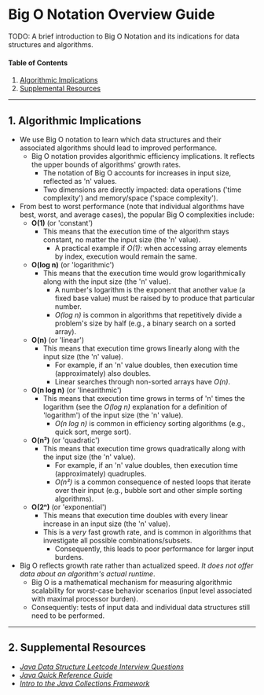 # Big O Notation Overview Guide

TODO: A brief introduction to Big O Notation and its indications for data structures and algorithms.

#### Table of Contents

1. [Algorithmic Implications](#algorithmic)
2. [Supplemental Resources](#supplemental)

<hr />

## 1. <a name="algorithmic">Algorithmic Implications</a>

* We use Big O notation to learn which data structures and their associated algorithms should lead to improved performance. 
  + Big O notation provides algorithmic efficiency implications. It reflects the upper bounds of algorithms' growth rates.
    - The notation of Big O accounts for increases in input size, reflected as 'n' values.
    - Two dimensions are directly impacted: data operations ('time complexity') and memory/space ('space complexity').
* From best to worst performance (note that individual algorithms have best, worst, and average cases), the popular Big O complexities include:
  + **O(1)** (or 'constant')
    - This means that the execution time of the algorithm stays constant, no matter the input size (the 'n' value).
      + A practical example if *O(1)*: when accessing array elements by index, execution would remain the same.
  + **O(log n)** (or 'logarithmic')
    - This means that the execution time would grow logarithmically along with the input size (the 'n' value).
      + A number's logarithm is the exponent that another value (a fixed base value) must be raised by to produce that particular number.
      + *O(log n)* is common in algorithms that repetitively divide a problem's size by half (e.g., a binary search on a sorted array).
  + **O(n)** (or 'linear')
    - This means that execution time grows linearly along with the input size (the 'n' value).
      + For example, if an 'n' value doubles, then execution time (approximately) also doubles.
      + Linear searches through non-sorted arrays have *O(n)*.
  + **O(n log n)** (or 'linearithmic')
    - This means that execution time grows in terms of 'n' times the logarithm (see the *O(log n)* explanation for a definition of 'logarithm') of the input size (the 'n' value).
      + *O(n log n)* is common in efficiency sorting algorithms (e.g., quick sort, merge sort). 
  + **O(n²)** (or 'quadratic')
    - This means that execution time grows quadratically along with the input size (the 'n' value).
      + For example, if an 'n' value doubles, then execution time (approximately) quadruples.
      + *O(n²)* is a common consequence of nested loops that iterate over their input (e.g., bubble sort and other simple sorting algorithms).
  + **O(2ⁿ)** (or 'exponential')
    - This means that execution time doubles with every linear increase in an input size (the 'n' value).
    - This is a *very* fast growth rate, and is common in algorithms that investigate all possible combinations/subsets.
      + Consequently, this leads to poor performance for larger input burdens. 
* Big O reflects growth rate rather than actualized speed. *It does not offer data about an algorithm's actual runtime*.
  + Big O is a mathematical mechanism for measuring algorithmic scalability for worst-case behavior scenarios (input level associated with maximal processor burden).
  + Consequently: tests of input data and individual data structures still need to be performed.

<hr />

## 2. <a name="supplemental">Supplemental Resources</a>

* *[Java Data Structure Leetcode Interview Questions](https://github.com/chaseofthejungle/java-data-structure-leetcode-interview-questions)*
* *[Java Quick Reference Guide](https://github.com/chaseofthejungle/java-quick-reference-guide)*
* *[Intro to the Java Collections Framework](https://github.com/chaseofthejungle/intro-to-java-collections-framework)*
